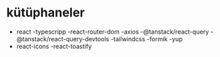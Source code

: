 # kütüphaneler


- react 
-typescripp
-react-router-dom
-axios
-@tanstack/react-query
-@tanstack/react-query-devtools
-tailwindcss
-formik
-yup
- react-icons
-react-toastify